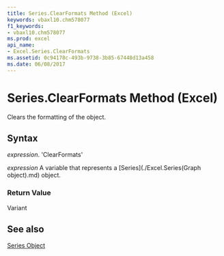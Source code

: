 ```yaml
---
title: Series.ClearFormats Method (Excel)
keywords: vbaxl10.chm578077
f1_keywords:
- vbaxl10.chm578077
ms.prod: excel
api_name:
- Excel.Series.ClearFormats
ms.assetid: 0c94178c-493b-9738-3b85-67448d13a458
ms.date: 06/08/2017
---
```



# Series.ClearFormats Method (Excel)

Clears the formatting of the object.


## Syntax

 _expression_. 'ClearFormats'

 _expression_ A variable that represents a [Series](./Excel.Series(Graph object).md) object.


### Return Value

Variant


## See also


[Series Object](Excel.Series(objec).md)

